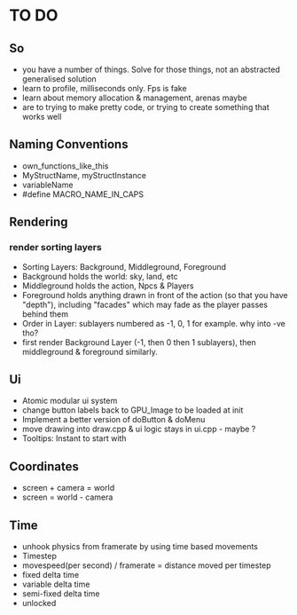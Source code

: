 # TO DO

## So

- you have a number of things. Solve for those things, not an abstracted generalised solution
- learn to profile, milliseconds only. Fps is fake
- learn about memory allocation & management, arenas maybe
- are to trying to make pretty code, or trying to create something that works well

## Naming Conventions

- own_functions_like_this
- MyStructName, myStructInstance
- variableName
- #define MACRO_NAME_IN_CAPS

## Rendering

### render sorting layers

- Sorting Layers: Background, Middleground, Foreground
- Background holds the world: sky, land, etc
- Middleground holds the action, Npcs & Players
- Foreground holds anything drawn in front of the action (so that you have "depth"), including "facades" which may fade as the player passes behind them
- Order in Layer: sublayers numbered as -1, 0, 1 for example. why into -ve tho?
- first render Background Layer (-1, then 0 then 1 sublayers), then middleground & foreground similarly.

## Ui

- Atomic modular ui system
- change button labels back to GPU_Image to be loaded at init
- Implement a better version of doButton & doMenu
- move drawing into draw.cpp & ui logic stays in ui.cpp - maybe ?
- Tooltips: Instant to start with

## Coordinates

- screen + camera = world
- screen = world - camera

## Time

- unhook physics from framerate by using time based movements
- Timestep
- movespeed(per second) / framerate = distance moved per timestep
- fixed delta time
- variable delta time
- semi-fixed delta time
- unlocked
